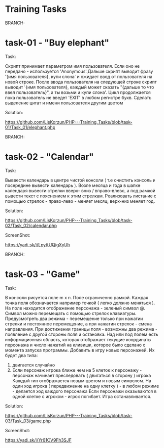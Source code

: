 Training Tasks
=================================

BRANCH:

task-01  -  "Buy elephant"
=================================

Task:

Скрипт принимает параметром имя пользователя. Если оно не передано - используется 'Anonymous'.Дальше скрипт выводит фразу '{имя пользователя}, купи слона' и ожидает ввод от пользователя на новой строке.
После ввода пользователя на следующей строке скрипт выводит '{имя пользователя}, каждый может сказать "{дальше то что ввел пользователь}", а ты возьми и купи слона'. Цикл продолжается пока пользователь не введет 'EXIT' в любом регистре букв. Сделать выделение цитат и имени пользователя другим цветом

Solution:

https://github.com/LisKorzun/PHP---Training_Tasks/blob/task-01/Task_01/elephant.php

BRANCH:

task-02  -  "Calendar"
=================================

Task:

Выввести календарь в центре чистой консоли ( т.е очистить консоль и посередине вывести календарь ). Возле месяца и года в шапке календаря вывести стрелки вверх- вниз  / вправо-влево, а под рамкой вывести текст с пояснением к этим стрелкам.  Реализовать листание с помощью стрелок - право-лево - меняет месяц, верх-низ меняет год.

Solution:

https://github.com/LisKorzun/PHP---Training_Tasks/blob/task-02/Task_02/calendar.php

ScreenShot:

https://yadi.sk/i/LpyttUQigXyUh

BRANCH:

task-03  -  "Game"
=================================

Task:

В  консоли рисуется поле m x n. Поле ограниченно рамкой. Каждая точка поля обозначается например точкой ( легко должно меняться ).
На поле  находится отображение персонажа - зеленый символ @. Символ можно перемещать с помощью стрелок клавиатуры. Предусмотреть два режима - перемещение только при нажатии стрелки и постоянное перемещение, а при нажатии стрелок - смена направления.
При достижении границы поля  - возможны два режима - появление с другой стороны поля и остановка.
Над или под полем есть информационная область, которая отображает текущие координаты персонажа и число нажатий на кливиши, которое было сделано с момента запуска программы.
Добавить в игру новых персонажей. Их будет два типа:
1) двигается случайно
2) Если персонаж игрока ближе чем на 5 клеток к персонажу - персонаж начинает преследовать ( двигаться в сторону ) игрока
Каждый тип отображается новым цветом и новым символом.
На один ход игрока ( передвижение на одну клетку ) - в любом режиме - делается ход каждого персонажа
Если персонажи оказываются в одной клетке с игроком - игрок погибает. Игра останавливается.

Solution:

https://github.com/LisKorzun/PHP---Training_Tasks/blob/task-03/Task_03/game.php

ScreenShot:

https://yadi.sk/i/Yr61CV9Fh3SJF